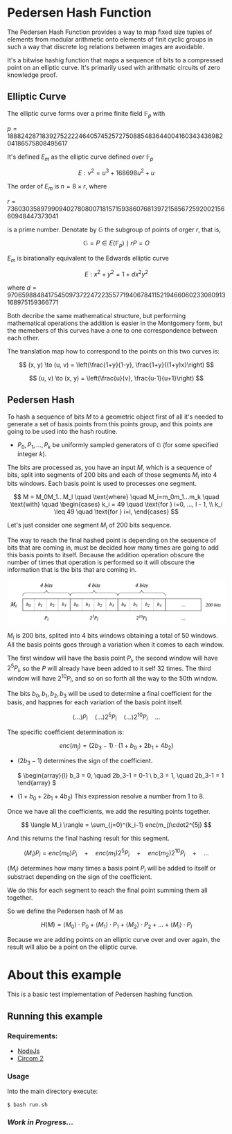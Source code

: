 # Pedersen Hash Function

The Pedersen Hash Function provides a way to map fixed size tuples of elements from modular arithmetic onto elements of finit cyclic groups in such a way that discrete log relations between images are avoidable.

It's a bitwise hashig function that maps a sequence of bits to a compressed point on an elliptic curve. It's primarily used with arithmatic circuits of zero knowledge proof.

## Elliptic Curve

The elliptic curve forms over a prime finite field $\mathbb{F}_p$ with

$p=1888242871839275222246405745257275088548364400416034343698204186575808495617$

It's defined $E_m$ as the elliptic curve defined over $\mathbb{F}_p$

$$
E: v^2 = u^3 + 168698u^2 + u
$$

The order of $E_m$ is $n=8 \times r$, where

$r = 736030358979909402780800718157159386076813972158567259200215660948447373041$

is a prime number. Denotate by $\mathbb{G}$ the subgroup of points of orger $r$, that is,

$$
\mathbb{G} = {P \in E(\mathbb{F}_p) \mid rP = O}
$$

$E_m$ is birationally equivalent to the Edwards elliptic curve

$$
E: x^2 + y^2 = 1 + dx^2y^2
$$

where $d=9706598848417545097372247223557719406784115219466060233080913168975159366771$

Both decribe the same mathematical structure, but performing mathematical operations the addition is easier in the Montgomery form, but the memebers of this curves have a one to one correspondence between each other.

The translation map how to correspond to the points on this two curves is:

$$
    (x, y) \to (u, v) = \left(\frac{1+y}{1-y}, \frac{1+y}{(1+y)x}\right)
$$

$$
    (u, v) \to (x, y) = \left(\frac{u}{v}, \frac{u-1}{u+1}\right)
$$

## Pedersen Hash

To hash a sequence of bits $M$ to a geometric object first of all it's needed to generate a set of basis points from this points group, and this points are going to be used into the hash routine.

- $P_0, P_1, ..., P_k$ be uniformly sampled generators of $\mathbb{G}$ (for some specified integer $k$).

The bits are processed as, you have an input $M$, which is a sequence of bits, split into segments of 200 bits and each of those segments $M_i$ into 4 bits windows. Each basis point is used to processes one segment.

$$
M = M_0M_1...M_l \quad \text{where} \quad M_i=m_0m_1...m_k \quad \text{with} \quad
\begin{cases}
    k_i = 49     \quad \text{for } i=0, ..., l - 1, \\
    k_i \leq 49  \quad \text{for } i=l,
\end{cases}
$$

Let's just consider one segment $M_i$ of 200 bits sequence.

The way to reach the final hashed point is depending on the sequence of bits that are coming in, must be decided how many times are going to add this basis points to itself. Because the addition operation obscure the number of times that operation is performed so it will obscure the information that is the bits that are coming in.

<div align="center">
<img src="images/img-01.png" width="700"/>
</div>

$M_i$ is 200 bits, splited into 4 bits windows obtaining a total of 50 windows. All the basis points goes through a variation when it comes to each window.

The first window will have the basis point $P_i$, the second window will have $2^5P_i$, so the $P$ will already have been added to it self 32 times. The third window will have $2^{10}P_i$, and so on so forth all the way to the 50th window.

The bits $b_0, b_1, b_2, b_3$ will be used to determine a final coefficient for the basis, and happnes for each variation of the basis point itself.

$$
\langle ... \rangle P_i \quad \langle ... \rangle 2^5P_i \quad \langle ... \rangle 2^{10}P_i \quad ...
$$

The specific coefficient determination is:

$$
enc(m_j) = (2b_3 - 1)\cdot(1 + b_0 + 2b_1 + 4b_2)
$$

- $(2b_3 - 1)$ determines the sign of the coefficient.

  $
  \begin{array}{l}
  b_3 = 0, \quad 2b_3-1 = 0-1 \\
  b_3 = 1, \quad 2b_3-1 = 1
  \end{array}
  $

- $(1 + b_0 + 2b_1 + 4b_2)$ This expression resolve a number from 1 to 8.

Once we have all the coefficients, we add the resulting points together.

$$
\langle M_i \rangle = \sum_{j=0}^{k_i-1} enc(m_j)\cdot2^{5j}
$$

And this returns the final hashing result for this segment.

$$
\langle M_i \rangle P_i = enc(m_0) P_i \quad + \quad enc(m_1) 2^5P_i \quad + \quad enc(m_2) 2^{10}P_i \quad + \quad...
$$

$\langle M_i \rangle$ determines how many times a basis point $P_i$ will be added to itself or substract depending on the sign of the coefficient.

We do this for each segment to reach the final point summing them all together.

So we define the Pedersen hash of M as

$$
H(M) = \langle M_0 \rangle \cdot P_0 + \langle M_1 \rangle \cdot P_1 + \langle M_2 \rangle \cdot P_2 + ... + \langle M_l \rangle \cdot P_l
$$

Because we are adding points on an elliptic curve over and over again, the result will also be a point on the elliptic curve.

# About this example

This is a basic test implementation of Pedersen hashing function.

## Running this example

### Requirements:

- [NodeJs](https://nodejs.org/)
- [Circom 2](https://docs.circom.io/getting-started/installation/)

### Usage

Into the main directory execute:

```
$ bash run.sh
```

### _Work in Progress..._
